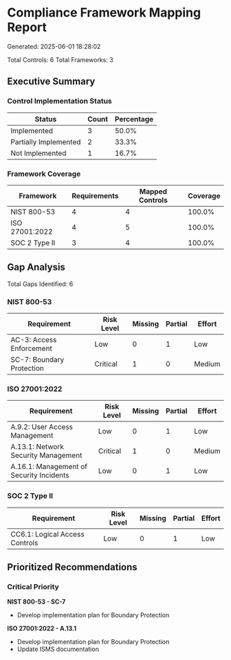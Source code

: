 # Compliance Framework Mapping Report

Generated: 2025-06-01 18:28:02

Total Controls: 6
Total Frameworks: 3

## Executive Summary

### Control Implementation Status

| Status | Count | Percentage |
|--------|-------|------------|
| Implemented | 3 | 50.0% |
| Partially Implemented | 2 | 33.3% |
| Not Implemented | 1 | 16.7% |

### Framework Coverage

| Framework | Requirements | Mapped Controls | Coverage |
|-----------|--------------|-----------------|----------|
| NIST 800-53 | 4 | 4 | 100.0% |
| ISO 27001:2022 | 4 | 5 | 100.0% |
| SOC 2 Type II | 3 | 4 | 100.0% |

## Gap Analysis

Total Gaps Identified: 6


### NIST 800-53

| Requirement | Risk Level | Missing | Partial | Effort |
|-------------|------------|---------|---------|--------|
| AC-3: Access Enforcement | Low | 0 | 1 | Low |
| SC-7: Boundary Protection | Critical | 1 | 0 | Medium |

### ISO 27001:2022

| Requirement | Risk Level | Missing | Partial | Effort |
|-------------|------------|---------|---------|--------|
| A.9.2: User Access Management | Low | 0 | 1 | Low |
| A.13.1: Network Security Management | Critical | 1 | 0 | Medium |
| A.16.1: Management of Security Incidents | Low | 0 | 1 | Low |

### SOC 2 Type II

| Requirement | Risk Level | Missing | Partial | Effort |
|-------------|------------|---------|---------|--------|
| CC6.1: Logical Access Controls | Low | 0 | 1 | Low |

## Prioritized Recommendations


### Critical Priority


**NIST 800-53 - SC-7**
- Develop implementation plan for Boundary Protection

**ISO 27001:2022 - A.13.1**
- Develop implementation plan for Boundary Protection
- Update ISMS documentation